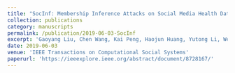 ```yaml
---
title: "SocInf: Membership Inference Attacks on Social Media Health Data with Machine Learning"
collection: publications
category: manuscripts
permalink: /publication/2019-06-03-SocInf
excerpt: 'Gaoyang Liu, Chen Wang, Kai Peng, Haojun Huang, Yutong Li, Wenqing Cheng'
date: 2019-06-03
venue: 'IEEE Transactions on Computational Social Systems'
paperurl: 'https://ieeexplore.ieee.org/abstract/document/8728167/'
---
```

